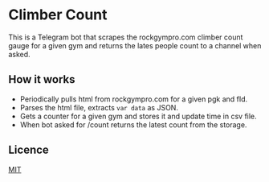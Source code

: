 # Climber Count

This is a Telegram bot that scrapes the rockgympro.com climber count gauge for a given gym and returns the lates people count to a channel when asked.

## How it works

- Periodically pulls html from rockgympro.com for a given pgk and fId.
- Parses the html file, extracts `var data` as JSON.
- Gets a counter for a given gym and stores it and update time in csv file.
- When bot asked for /count returns the latest count from the storage.

## Licence

[MIT](https://github.com/eiri/climber-count/blob/main/LICENSE)
